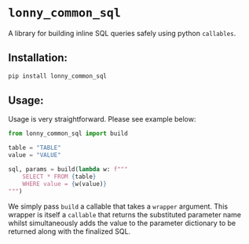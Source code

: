 # `lonny_common_sql`

A library for building inline SQL queries safely using python `callables`.

## Installation:

```bash
pip install lonny_common_sql
```

## Usage:

Usage is very straightforward. Please see example below:

```python
from lonny_common_sql import build

table = "TABLE"
value = "VALUE"

sql, params = build(lambda w: f"""
    SELECT * FROM {table}
    WHERE value = {w(value)}
""")
```

We simply pass `build` a callable that takes a `wrapper` argument. This wrapper is itself a `callable` that returns the substituted parameter name whilst simultaneously adds the value to the parameter dictionary to be returned along with the finalized SQL.


